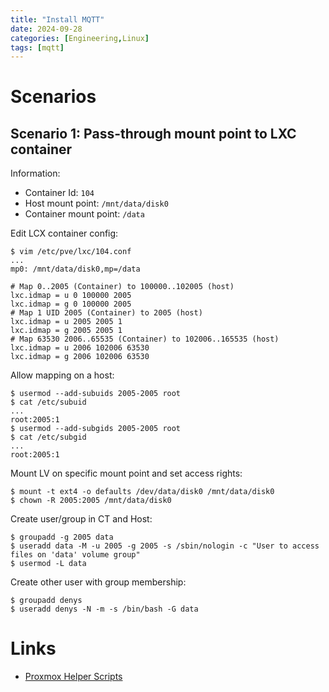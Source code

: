 ```yaml
---
title: "Install MQTT"
date: 2024-09-28
categories: [Engineering,Linux]
tags: [mqtt]
---
```


# Scenarios

## Scenario 1: Pass-through mount point  to LXC container

Information:
* Container Id: `104`
* Host mount point: `/mnt/data/disk0`
* Container mount point: `/data`

Edit LCX container config:
```shell
$ vim /etc/pve/lxc/104.conf
...
mp0: /mnt/data/disk0,mp=/data

# Map 0..2005 (Container) to 100000..102005 (host)
lxc.idmap = u 0 100000 2005
lxc.idmap = g 0 100000 2005
# Map 1 UID 2005 (Container) to 2005 (host)
lxc.idmap = u 2005 2005 1
lxc.idmap = g 2005 2005 1
# Map 63530 2006..65535 (Container) to 102006..165535 (host)
lxc.idmap = u 2006 102006 63530
lxc.idmap = g 2006 102006 63530
```

Allow mapping on a host:
```shell
$ usermod --add-subuids 2005-2005 root
$ cat /etc/subuid
...
root:2005:1
$ usermod --add-subgids 2005-2005 root
$ cat /etc/subgid
...
root:2005:1
```

Mount LV on specific mount point and set access rights:
```shell
$ mount -t ext4 -o defaults /dev/data/disk0 /mnt/data/disk0
$ chown -R 2005:2005 /mnt/data/disk0
```

Create user/group in CT and Host:
```shell
$ groupadd -g 2005 data
$ useradd data -M -u 2005 -g 2005 -s /sbin/nologin -c "User to access files on 'data' volume group"
$ usermod -L data
```

Create other user with group membership:
```shell
$ groupadd denys
$ useradd denys -N -m -s /bin/bash -G data
```

# Links

* [Proxmox Helper Scripts](https://community-scripts.github.io/ProxmoxVE/scripts)